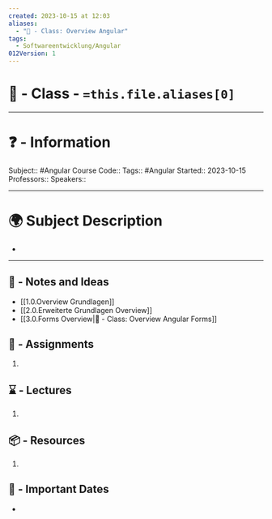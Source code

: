 ```yaml
---
created: 2023-10-15 at 12:03
aliases:
  - "🏫 - Class: Overview Angular"
tags:
  - Softwareentwicklung/Angular
012Version: 1
---
```


# 📃 - Class - `=this.file.aliases[0]`

---
# ❓ - Information
Subject:: #Angular 
Course Code::
Tags:: #Angular 
Started:: 2023-10-15
Professors::
Speakers::

---
# 🌍 Subject Description
-   
---

## 📜 - Notes and Ideas
- [[1.0.Overview Grundlagen]]
- [[2.0.Erweiterte Grundlagen Overview]]
- [[3.0.Forms Overview|🏫 - Class: Overview Angular Forms]]
## 🎯 - Assignments
1. 
## ⌛ - Lectures
1. 
## 📦 - Resources
1. 
## 📅 - Important Dates
- 
